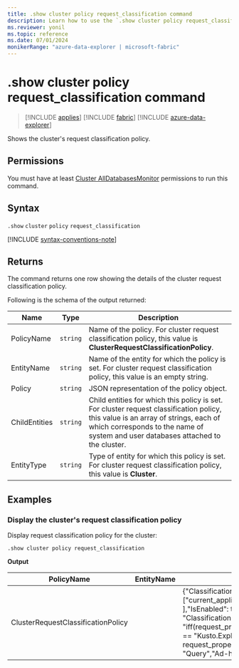 ```yaml
---
title: .show cluster policy request_classification command
description: Learn how to use the `.show cluster policy request_classification` command to show the cluster's request classification policy.
ms.reviewer: yonil
ms.topic: reference
ms.date: 07/01/2024
monikerRange: "azure-data-explorer | microsoft-fabric"
---
```

# .show cluster policy request_classification command

> [!INCLUDE [applies](../includes/applies-to-version/applies.md)] [!INCLUDE [fabric](../includes/applies-to-version/fabric.md)] [!INCLUDE [azure-data-explorer](../includes/applies-to-version/azure-data-explorer.md)]

Shows the cluster's request classification policy.

## Permissions

You must have at least [Cluster AllDatabasesMonitor](../access-control/role-based-access-control.md) permissions to run this command.

## Syntax

`.show` `cluster` `policy` `request_classification`

[!INCLUDE [syntax-conventions-note](../includes/syntax-conventions-note.md)]

## Returns

The command returns one row showing the details of the cluster request classification policy.

Following is the schema of the output returned:

| Name          | Type   | Description                                                                                                                                                                                                            |
|---------------|--------|------------------------------------------------------------------------------------------------------------------------------------------------------------------------------------------------------------------------|
| PolicyName    | `string` | Name of the policy. For cluster request classification policy, this value is **ClusterRequestClassificationPolicy**.                                                                                                   |
| EntityName    | `string` | Name of the entity for which the policy is set. For cluster request classification policy, this value is an empty string.                                                                                              |
| Policy        | `string` | JSON representation of the policy object.                                                                                                                                                                              |
| ChildEntities | `string` | Child entities for which this policy is set. For cluster request classification policy, this value is an array of strings, each of which corresponds to the name of system and user databases attached to the cluster. |
| EntityType    | `string` | Type of entity for which this policy is set. For cluster request classification policy, this value is **Cluster**.                                                                                                     |

## Examples

### Display the cluster's request classification policy

Display request classification policy for the cluster:

```kusto
.show cluster policy request_classification
```

**Output**

| PolicyName                         | EntityName | Policy                                                                                                                                                                                                                                                                   | ChildEntities                                                          | EntityType |
|------------------------------------|------------|--------------------------------------------------------------------------------------------------------------------------------------------------------------------------------------------------------------------------------------------------------------------------|------------------------------------------------------------------------|------------|
| ClusterRequestClassificationPolicy |            | {"ClassificationProperties": ["current_application",  "request_type" ],"IsEnabled": true, "ClassificationFunction": "iff(request_properties.current_application == \"Kusto.Explorer\" and request_properties.request_type == \"Query\",\"Ad-hoc queries\",\"default\")"} | ["$systemdb", "KustoMonitoringPersistentDatabase", "YourDatabaseName"] | Cluster    |
